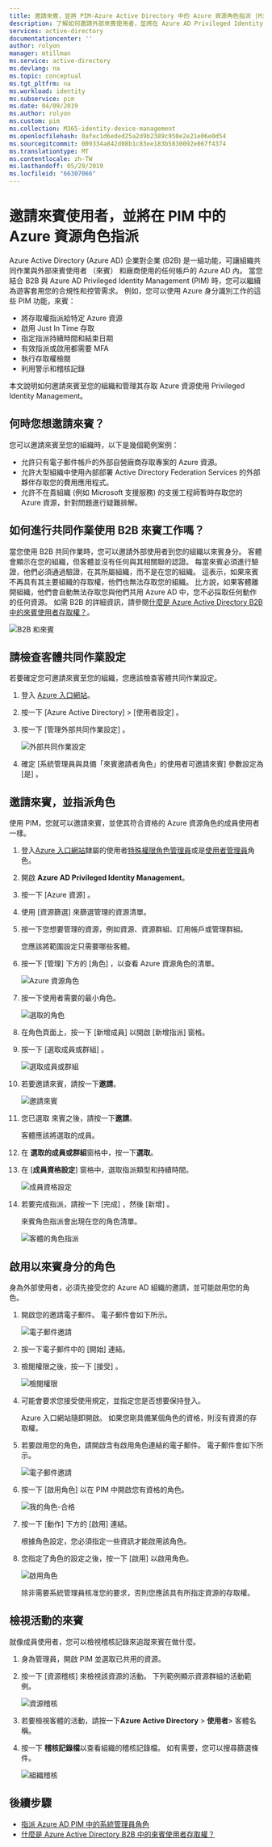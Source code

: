 ```yaml
---
title: 邀請來賓，並將 PIM-Azure Active Directory 中的 Azure 資源角色指派 |Microsoft Docs
description: 了解如何邀請外部來賓使用者，並將在 Azure AD Privileged Identity Management (PIM) 中的 Azure 資源角色指派。
services: active-directory
documentationcenter: ''
author: rolyon
manager: mtillman
ms.service: active-directory
ms.devlang: na
ms.topic: conceptual
ms.tgt_pltfrm: na
ms.workload: identity
ms.subservice: pim
ms.date: 04/09/2019
ms.author: rolyon
ms.custom: pim
ms.collection: M365-identity-device-management
ms.openlocfilehash: 0afec1d6eded25a2d9b2389c950e2e21e06e0d54
ms.sourcegitcommit: 009334a842d08b1c83ee183b5830092e067f4374
ms.translationtype: MT
ms.contentlocale: zh-TW
ms.lasthandoff: 05/29/2019
ms.locfileid: "66307066"
---
```

# <a name="invite-guest-users-and-assign-azure-resource-roles-in-pim"></a>邀請來賓使用者，並將在 PIM 中的 Azure 資源角色指派

Azure Active Directory (Azure AD) 企業對企業 (B2B) 是一組功能，可讓組織共同作業與外部來賓使用者 （來賓） 和廠商使用的任何帳戶的 Azure AD 內。 當您結合 B2B 與 Azure AD Privileged Identity Management (PIM) 時，您可以繼續為遊客套用您的合規性和控管需求。 例如，您可以使用 Azure 身分識別工作的這些 PIM 功能，來賓：

- 將存取權指派給特定 Azure 資源
- 啟用 Just In Time 存取
- 指定指派持續時間和結束日期
- 有效指派或啟用都需要 MFA
- 執行存取權檢閱
- 利用警示和稽核記錄

本文說明如何邀請來賓至您的組織和管理其存取 Azure 資源使用 Privileged Identity Management。

## <a name="when-would-you-invite-guests"></a>何時您想邀請來賓？

您可以邀請來賓至您的組織時，以下是幾個範例案例：

- 允許只有電子郵件帳戶的外部自營廠商存取專案的 Azure 資源。
- 允許大型組織中使用內部部署 Active Directory Federation Services 的外部夥伴存取您的費用應用程式。
- 允許不在貴組織 (例如 Microsoft 支援服務) 的支援工程師暫時存取您的 Azure 資源，針對問題進行疑難排解。

## <a name="how-does-collaboration-using-b2b-guests-work"></a>如何進行共同作業使用 B2B 來賓工作嗎？

當您使用 B2B 共同作業時，您可以邀請外部使用者到您的組織以來賓身分。 客體會顯示在您的組織，但客體並沒有任何與其相關聯的認證。 每當來賓必須進行驗證，他們必須通過驗證，在其所屬組織，而不是在您的組織。 這表示，如果來賓不再具有其主要組織的存取權，他們也無法存取您的組織。 比方說，如果客體離開組織，他們會自動無法存取您與他們共用 Azure AD 中，您不必採取任何動作的任何資源。 如需 B2B 的詳細資訊，請參閱[什麼是 Azure Active Directory B2B 中的來賓使用者存取權？](../b2b/what-is-b2b.md)。

![B2B 和來賓](./media/pim-resource-roles-external-users/b2b-external-user.png)

## <a name="check-guest-collaboration-settings"></a>請檢查客體共同作業設定

若要確定您可邀請來賓至您的組織，您應該檢查客體共同作業設定。

1. 登入 [Azure 入口網站](https://portal.azure.com/)。

1. 按一下 [Azure Active Directory]   > [使用者設定]  。

1. 按一下 [管理外部共同作業設定]  。

    ![外部共同作業設定](./media/pim-resource-roles-external-users/external-collaboration-settings.png)

1. 確定 [系統管理員與具備「來賓邀請者角色」的使用者可邀請來賓]  參數設定為 [是]  。

## <a name="invite-a-guest-and-assign-a-role"></a>邀請來賓，並指派角色

使用 PIM，您就可以邀請來賓，並使其符合資格的 Azure 資源角色的成員使用者一樣。

1. 登入[Azure 入口網站](https://portal.azure.com/)隸屬的使用者[特殊權限角色管理員](../users-groups-roles/directory-assign-admin-roles.md#privileged-role-administrator)或是[使用者管理員](../users-groups-roles/directory-assign-admin-roles.md#user-administrator)角色。

1. 開啟 **Azure AD Privileged Identity Management**。

1. 按一下 [Azure 資源]  。

1. 使用 [資源篩選]  來篩選管理的資源清單。

1. 按一下您想要管理的資源，例如資源、資源群組、訂用帳戶或管理群組。

    您應該將範圍設定只需要哪些客體。

1. 按一下 [管理] 下方的 [角色]  ，以查看 Azure 資源角色的清單。

    ![Azure 資源角色](./media/pim-resource-roles-external-users/resources-roles.png)

1. 按一下使用者需要的最小角色。

    ![選取的角色](./media/pim-resource-roles-external-users/selected-role.png)

1. 在角色頁面上，按一下 [新增成員]  以開啟 [新增指派] 窗格。

1. 按一下 [選取成員或群組]  。

    ![選取成員或群組](./media/pim-resource-roles-external-users/select-member-group.png)

1. 若要邀請來賓，請按一下**邀請**。

    ![邀請來賓](./media/pim-resource-roles-external-users/invite-guest.png)

1. 您已選取 來賓之後，請按一下**邀請**。

    客體應該將選取的成員。

1. 在 **選取的成員或群組**窗格中，按一下**選取**。

1. 在 [**成員資格設定**] 窗格中，選取指派類型和持續時間。

    ![成員資格設定](./media/pim-resource-roles-external-users/membership-settings.png)

1. 若要完成指派，請按一下 [完成]  ，然後 [新增]  。

    來賓角色指派會出現在您的角色清單。

    ![客體的角色指派](./media/pim-resource-roles-external-users/role-assignment.png)

## <a name="activate-role-as-a-guest"></a>啟用以來賓身分的角色

身為外部使用者，必須先接受您的 Azure AD 組織的邀請，並可能啟用您的角色。

1. 開啟您的邀請電子郵件。 電子郵件會如下所示。

    ![電子郵件邀請](./media/pim-resource-roles-external-users/email-invite.png)

1. 按一下電子郵件中的 [開始]  連結。

1. 檢閱權限之後，按一下 [接受]  。

    ![檢閱權限](./media/pim-resource-roles-external-users/invite-accept.png)

1. 可能會要求您接受使用規定，並指定您是否想要保持登入。

    Azure 入口網站隨即開啟。 如果您剛具備某個角色的資格，則沒有資源的存取權。

1. 若要啟用您的角色，請開啟含有啟用角色連結的電子郵件。 電子郵件會如下所示。

    ![電子郵件邀請](./media/pim-resource-roles-external-users/email-role-assignment.png)

1. 按一下 [啟用角色]  以在 PIM 中開啟您有資格的角色。

    ![我的角色-合格](./media/pim-resource-roles-external-users/my-roles-eligible.png)

1. 按一下 [動作] 下方的 [啟用]  連結。

    根據角色設定，您必須指定一些資訊才能啟用該角色。

1. 您指定了角色的設定之後，按一下 [啟用]  以啟用角色。

    ![啟用角色](./media/pim-resource-roles-external-users/activate-role.png)

    除非需要系統管理員核准您的要求，否則您應該具有所指定資源的存取權。

## <a name="view-activity-for-a-guest"></a>檢視活動的來賓

就像成員使用者，您可以檢視稽核記錄來追蹤來賓在做什麼。

1. 身為管理員，開啟 PIM 並選取已共用的資源。

1. 按一下 [資源稽核]  來檢視該資源的活動。 下列範例顯示資源群組的活動範例。

    ![資源稽核](./media/pim-resource-roles-external-users/audit-resource.png)

1. 若要檢視客體的活動，請按一下**Azure Active Directory** > **使用者**> 客體名稱。

1. 按一下 **稽核記錄檔**以查看組織的稽核記錄檔。 如有需要，您可以搜尋篩選條件。

    ![組織稽核](./media/pim-resource-roles-external-users/audit-directory.png)

## <a name="next-steps"></a>後續步驟

- [指派 Azure AD PIM 中的系統管理員角色](pim-how-to-add-role-to-user.md)
- [什麼是 Azure Active Directory B2B 中的來賓使用者存取權？](../b2b/what-is-b2b.md)
